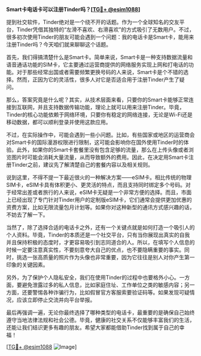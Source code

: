 **Smart卡电话卡可以注册Tinder吗？[[TG💪+ @esim1088](https://t.me/s/esim1088)]**

提到社交软件，Tinder绝对是一个绕不开的话题。作为一个全球知名的交友平台，Tinder凭借其独特的“左滑不喜欢、右滑喜欢”的方式吸引了无数用户。不过，很多初次使用Tinder的朋友可能会遇到一个问题：我的电话卡是Smart卡，能用来注册Tinder吗？今天咱们就来聊聊这个话题。

首先，我们得搞清楚什么是Smart卡。简单来说，Smart卡是一种支持数据流量和语音通话功能的SIM卡，它主要通过运营商提供的网络服务实现上网和打电话的功能。对于那些经常出国或者需要频繁更换号码的人来说，Smart卡是个不错的选择。然而，正因为它的灵活性，很多人对它是否适合用于注册Tinder产生了疑问。

那么，答案究竟是什么呢？其实，从技术层面来看，只要你的Smart卡能够正常连接到互联网，并且支持数据传输功能，理论上就可以用来注册Tinder。毕竟，Tinder的核心功能依赖于网络环境，只要你有稳定的网络连接，无论是Wi-Fi还是移动数据，都可以顺利登录并使用这款应用。

不过，在实际操作中，可能会遇到一些小问题。比如，有些国家或地区的运营商会对Smart卡的国际漫游权限进行限制，这可能会影响你在国外使用Tinder时的体验。此外，如果你的Smart卡套餐里没有包含足够的流量，那么在上传头像或者浏览图片时可能会消耗大量流量，从而导致额外的费用。因此，在决定用Smart卡注册Tinder之前，建议先了解清楚自己的套餐内容以及相关规则。

说到这里，不得不提一下最近很火的一种解决方案——eSIM卡。相比传统的物理SIM卡，eSIM卡具有体积更小、更灵活的特点，而且支持同时绑定多个号码。对于经常出差或者旅行的人来说，eSIM卡无疑是一个非常方便的选择。而且，市面上已经出现了专门针对Tinder用户的定制版eSIM卡，它们通常会提供更加优惠的资费方案，比如无限流量包月计划等。如果你对这种新型的通讯方式感兴趣的话，不妨去了解一下。

当然了，除了选择合适的电话卡之外，还有一个关键点就是如何打造一个吸引人的个人资料。毕竟，Tinder的本质还是一个社交平台，只有当你展现出真实的自我并且保持积极的态度时，才更容易吸引到志同道合的人。所以，在填写个人信息的时候一定要注意真实性，不要刻意夸大自己的优点，也不要隐瞒重要的事实。同时，挑选一张高质量的照片作为头像也非常重要，因为它往往是别人对你产生第一印象的关键因素。

另外，为了保护个人隐私安全，我们在使用Tinder的过程中也要格外小心。一方面，要避免泄露过多的私人信息，比如家庭住址、工作单位之类的敏感内容；另一方面，还要警惕各种诈骗行为，比如假冒官方客服索要验证码等。如果发现可疑情况，应该立即停止交流并向平台举报。

最后再强调一遍，无论你最终选择了哪种类型的电话卡，最重要的是确保自己始终遵守当地法律法规和社会公德。毕竟，健康的社交关系不仅能够丰富我们的生活，还能让我们结识更多有趣的朋友。希望大家都能借助Tinder找到属于自己的幸福！

[[TG💪+ @esim1088](https://t.me/s/esim1088) ![Image](https://i.postimg.cc/4NQfJmqS/Snipaste-2025-05-13-00-14-12.png)]